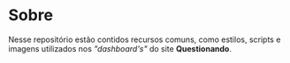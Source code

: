 # Sobre

Nesse repositório estão contidos recursos comuns, como estilos, scripts e imagens utilizados nos *"dashboard's"* do site **Questionando**.

